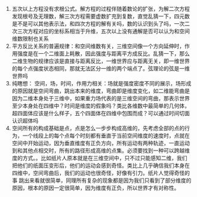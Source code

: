 1. 五次以上方程没有求根公式。解方程的过程伴随着数论的扩张，为解二次方程发现根号及无理数，解三次方程需要虚数扩充到复数，直觉乱猜一下，四元数是不是可以其他表示法，和四次方程的解有关吗，数的认识到头了吗，一次二次三次方程对应的坐标系相当于升维，五次以上没有通解是否可以认为和空间维数限制也关系
2. 平方反比关系的普遍规律：和空间维数有关，三维空间像一个方向延伸时，作用强度是在一个二维面上耗散，因此强度与距离平方成反比。乱猜一下，那么二维生物的规律应该是直接与距离反比，一维世界应与距离无关，即一维世界的每个点强度状态相同，那就无法区分一维的两个端点了。弦理论的弦是一维世界吗
3. 纯瞎想： 空间，场，时间，作用力相关：场就是强度密度不同的展示，场形成的原因就是空间弯曲，跳出本来的维度，弯曲即是维度变化，如二维能弯曲是因为二维本身处于三维中，如果重力场代表的是三维空间的弯曲，那表示世界至少本身处在四维中？时间是维度的假象吗？类比各维数中最简单的几何体，超四面体应该是什么样子，五个四面体在四维中包围而成？可以通过时间切面认识超体吗
4.  空间所有的构成基础是点，点是怎么一步步构成高维的，先考虑全部的点的行为，一个线段上的每个点每个时刻都有垂直于当前空间维度的速度时，点就在空间中开始运动，因为垂直维度有正负方向，所有运动有两种轨迹，一直运动到和其他点相交时，所有的路径形成高维的点集。必须要找到一种可以跨越维度的方式。。比如纸片人原本就是在三维空间中，只不过只能感知二维，我们把他们的纸面压变形后，他们的运动会感到奇怪。类比上几乎确信我们本身在四维中，空间弯曲后，我们的运动也很奇怪，好像有引力。纸片人觉得奇怪的事 跳出来看就很简单，同理所有复杂的现象都是因为我们只看到了部分维度的原因，根本的原因一定很简单，因为维度有正负，所以世界才有对称性。
